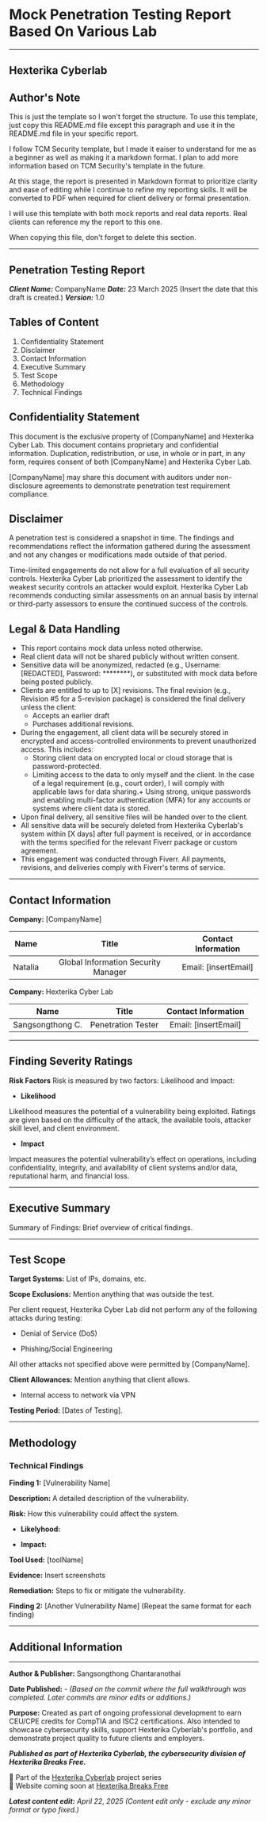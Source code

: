 # Mock Penetration Testing Report Based On Various Lab

---

## Hexterika Cyberlab

## Author's Note

This is just the template so I won't forget the structure. To use this template, just copy this README.md file except this paragraph and use it in the README.md file in your specific report.

I follow TCM Security template, but I made it eaiser to understand for me as a beginner as well as making it a markdown format. I plan to add more information based on TCM Security's template in the future.

At this stage, the report is presented in Markdown format to prioritize clarity and ease of editing while I continue to refine my reporting skills. It will be converted to PDF when required for client delivery or formal presentation.

I will use this template with both mock reports and real data reports. Real clients can reference my the report to this one.

When copying this file, don't forget to delete this section.

---

## Penetration Testing Report

***Client Name:*** CompanyName
***Date:*** 23 March 2025 (Insert the date that this draft is created.)
***Version:*** 1.0

## Tables of Content

1. Confidentiality Statement
2. Disclaimer
3. Contact Information
4. Executive Summary
5. Test Scope
6. Methodology
7. Technical Findings

## Confidentiality Statement

This document is the exclusive property of [CompanyName] and Hexterika Cyber Lab. This document contains proprietary and confidential information. Duplication, redistribution, or use, in whole or in part, in any form, requires consent of both [CompanyName] and Hexterika Cyber Lab.

[CompanyName] may share this document with auditors under non-disclosure agreements to demonstrate penetration test requirement compliance.

## Disclaimer

A penetration test is considered a snapshot in time. The findings and recommendations reflect the information gathered during the assessment and not any changes or modifications made outside of that period.

Time-limited engagements do not allow for a full evaluation of all security controls. Hexterika Cyber Lab prioritized the assessment to identify the weakest security controls an attacker would exploit. Hexterika Cyber Lab recommends conducting similar assessments on an annual basis by internal or third-party assessors to ensure the continued success of the controls.

## Legal & Data Handling

+ This report contains mock data unless noted otherwise.
+ Real client data will not be shared publicly without written consent.
+ Sensitive data will be anonymized, redacted (e.g., Username: [REDACTED], Password: ********), or substituted with mock data before being posted publicly.
+ Clients are entitled to up to [X] revisions. The final revision (e.g., Revision #5 for a 5-revision package) is considered the final delivery unless the client:
  + Accepts an earlier draft
  + Purchases additional revisions.
+ During the engagement, all client data will be securely stored in encrypted and access-controlled environments to prevent unauthorized access. This includes:
  + Storing client data on encrypted local or cloud storage that is password-protected.
  + Limiting access to the data to only myself and the client. In the case of a legal requirement (e.g., court order), I will comply with applicable laws for data sharing.+ Using strong, unique passwords and enabling multi-factor authentication (MFA) for any accounts or systems where client data is stored.
+ Upon final delivery, all sensitive files will be handed over to the client.
+ All sensitive data will be securely deleted from Hexterika Cyberlab's system within [X days] after full payment is received, or in accordance with the terms specified for the relevant Fiverr package or custom agreement.
+ This engagement was conducted through Fiverr. All payments, revisions, and deliveries comply with Fiverr's terms of service.

---

## Contact Information

**Company:** [CompanyName]

| **Name** | **Title** | **Contact Information** |
| :------: | :-------: | :---------------------: |
| Natalia  | Global Information Security Manager | Email: [insertEmail] |

**Company:** Hexterika Cyber Lab

| **Name** | **Title** | **Contact Information** |
| :------: | :-------: | :---------------------: |
| Sangsongthong C. | Penetration Tester | Email: [insertEmail] |

---

## Finding Severity Ratings

**Risk Factors** Risk is measured by two factors: Likelihood and Impact:

+ **Likelihood**

Likelihood measures the potential of a vulnerability being exploited. Ratings are given based on the difficulty of the attack, the available tools, attacker skill level, and client environment.

+ **Impact**

Impact measures the potential vulnerability’s effect on operations, including confidentiality, integrity, and availability of client systems and/or data, reputational harm, and financial loss.

---

## Executive Summary

Summary of Findings: Brief overview of critical findings.

---

## Test Scope

**Target Systems:** List of IPs, domains, etc.

**Scope Exclusions:** Mention anything that was outside the test.

Per client request, Hexterika Cyber Lab did not perform any of the following attacks during testing:

+ Denial of Service (DoS)

+ Phishing/Social Engineering

All other attacks not specified above were permitted by [CompanyName].

**Client Allowances:** Mention anything that client allows.

+ Internal access to network via VPN

**Testing Period:** [Dates of Testing].

---

## Methodology

### Technical Findings

**Finding 1:** [Vulnerability Name]

**Description:** A detailed description of the vulnerability.

**Risk:** How this vulnerability could affect the system.

+ **Likelyhood:**
  
+ **Impact:**

**Tool Used:** [toolName]

**Evidence:** Insert screenshots

**Remediation:** Steps to fix or mitigate the vulnerability.

**Finding 2:** [Another Vulnerability Name]
(Repeat the same format for each finding)

---

## Additional Information

---

**Author & Publisher:** Sangsongthong Chantaranothai

**Date Published:** -
*(Based on the commit where the full walkthrough was completed. Later commits are minor edits or additions.)*

**Purpose:** Created as part of ongoing professional development to earn CEU/CPE credits for CompTIA and ISC2 certifications. Also intended to showcase cybersecurity skills, support Hexterika Cyberlab's portfolio, and demonstrate project quality to future clients and employers.

***Published as part of Hexterika Cyberlab, the cybersecurity division of Hexterika Breaks Free.***

🔐 Part of the [Hexterika Cyberlab](https://hexterika-breaks-free.website/cyberlab.html) project series  
📎 Website coming soon at [Hexterika Breaks Free](https://hexterika-breaks-free.website)

***Latest content edit:*** *April 22, 2025 (Content edit only - exclude any minor format or typo fixed.)*
